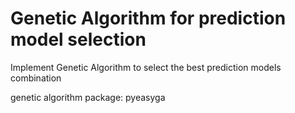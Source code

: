 # Genetic Algorithm for prediction model selection
Implement Genetic Algorithm to select the best prediction models combination 

genetic algorithm package: pyeasyga
